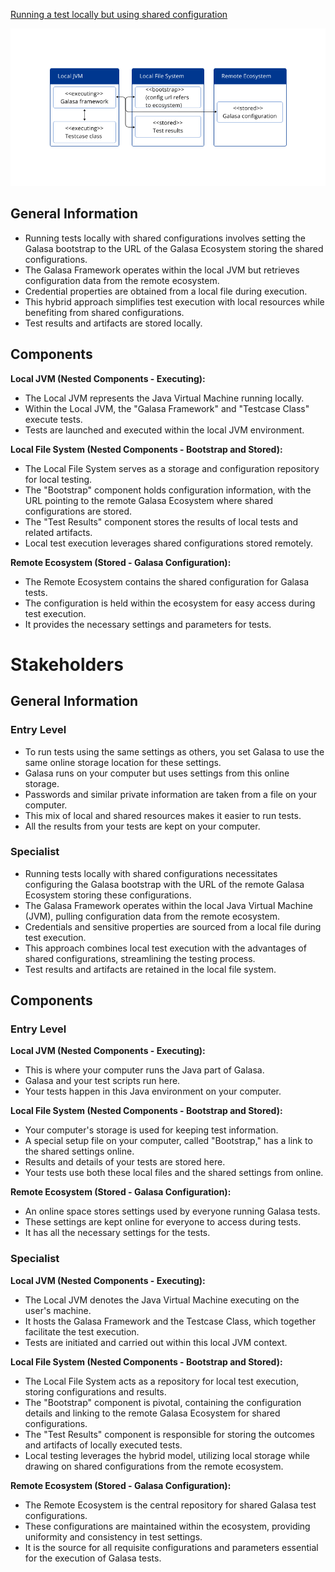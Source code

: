 [Running a test locally but using shared configuration](https://galasa.dev/docs/writing-own-tests/running-test-modes)

![Run_test_shared_config](hybridrunmode.png)

## General Information
- Running tests locally with shared configurations involves setting the Galasa bootstrap to the URL of the Galasa Ecosystem storing the shared configurations.
- The Galasa Framework operates within the local JVM but retrieves configuration data from the remote ecosystem.
- Credential properties are obtained from a local file during execution.
- This hybrid approach simplifies test execution with local resources while benefiting from shared configurations.
- Test results and artifacts are stored locally.

## Components

**Local JVM (Nested Components - Executing):**
- The Local JVM represents the Java Virtual Machine running locally.
- Within the Local JVM, the "Galasa Framework" and "Testcase Class" execute tests.
- Tests are launched and executed within the local JVM environment.

**Local File System (Nested Components - Bootstrap and Stored):**
- The Local File System serves as a storage and configuration repository for local testing.
- The "Bootstrap" component holds configuration information, with the URL pointing to the remote Galasa Ecosystem where shared configurations are stored.
- The "Test Results" component stores the results of local tests and related artifacts.
- Local test execution leverages shared configurations stored remotely.

**Remote Ecosystem (Stored - Galasa Configuration):**
- The Remote Ecosystem contains the shared configuration for Galasa tests.
- The configuration is held within the ecosystem for easy access during test execution.
- It provides the necessary settings and parameters for tests.


# Stakeholders

## General Information

### Entry Level

- To run tests using the same settings as others, you set Galasa to use the same online storage location for these settings.
- Galasa runs on your computer but uses settings from this online storage.
- Passwords and similar private information are taken from a file on your computer.
- This mix of local and shared resources makes it easier to run tests.
- All the results from your tests are kept on your computer.

### Specialist

- Running tests locally with shared configurations necessitates configuring the Galasa bootstrap with the URL of the remote Galasa Ecosystem storing these configurations.
- The Galasa Framework operates within the local Java Virtual Machine (JVM), pulling configuration data from the remote ecosystem.
- Credentials and sensitive properties are sourced from a local file during test execution.
- This approach combines local test execution with the advantages of shared configurations, streamlining the testing process.
- Test results and artifacts are retained in the local file system.

## Components

### Entry Level

**Local JVM (Nested Components - Executing):**
- This is where your computer runs the Java part of Galasa.
- Galasa and your test scripts run here.
- Your tests happen in this Java environment on your computer.

**Local File System (Nested Components - Bootstrap and Stored):**
- Your computer's storage is used for keeping test information.
- A special setup file on your computer, called "Bootstrap," has a link to the shared settings online.
- Results and details of your tests are stored here.
- Your tests use both these local files and the shared settings from online.

**Remote Ecosystem (Stored - Galasa Configuration):**
- An online space stores settings used by everyone running Galasa tests.
- These settings are kept online for everyone to access during tests.
- It has all the necessary settings for the tests.

### Specialist

**Local JVM (Nested Components - Executing):**
- The Local JVM denotes the Java Virtual Machine executing on the user's machine.
- It hosts the Galasa Framework and the Testcase Class, which together facilitate the test execution.
- Tests are initiated and carried out within this local JVM context.

**Local File System (Nested Components - Bootstrap and Stored):**
- The Local File System acts as a repository for local test execution, storing configurations and results.
- The "Bootstrap" component is pivotal, containing the configuration details and linking to the remote Galasa Ecosystem for shared configurations.
- The "Test Results" component is responsible for storing the outcomes and artifacts of locally executed tests.
- Local testing leverages the hybrid model, utilizing local storage while drawing on shared configurations from the remote ecosystem.

**Remote Ecosystem (Stored - Galasa Configuration):**
- The Remote Ecosystem is the central repository for shared Galasa test configurations.
- These configurations are maintained within the ecosystem, providing uniformity and consistency in test settings.
- It is the source for all requisite configurations and parameters essential for the execution of Galasa tests.
